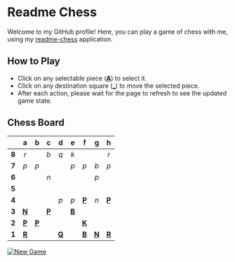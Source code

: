 # Readme Chess

Welcome to my GitHub profile! Here, you can play a game of chess with me, using my [readme-chess](https://github.com/grim-kalman/readme-chess) application.

## How to Play

- Click on any selectable piece ([**A**]()) to select it.
- Click on any destination square ([**_**]()) to move the selected piece.
- After each action, please wait for the page to refresh to see the updated game state.

## Chess Board
|     |  a  |  b  |  c  |  d  |  e  |  f  |  g  |  h  |
|:---:|:---:|:---:|:---:|:---:|:---:|:---:|:---:|:---:|
|  **8**  |  _r_  |     |  _b_  |  _q_  |  _k_  |     |     |  _r_  |
|  **7**  |  _p_  |  _p_  |     |     |  _p_  |  _p_  |  _b_  |  _p_  |
|  **6**  |     |     |  _n_  |     |     |     |  _p_  |     |
|  **5**  |     |     |     |     |     |     |     |     |
|  **4**  |     |     |     |  _p_  |  _p_  |  [**P**](https://github.com/grim-kalman)  |  _n_  |  [**P**](https://github.com/grim-kalman)  |
|  **3**  |  [**N**](https://github.com/grim-kalman)  |     |  [**P**](https://github.com/grim-kalman)  |     |  [**B**](https://github.com/grim-kalman)  |     |     |     |
|  **2**  |  [**P**](https://github.com/grim-kalman)  |  [**P**](https://github.com/grim-kalman)  |     |     |     |  [**K**](https://readmechess.azurewebsites.net/select?square=f2)  |     |     |
|  **1**  |  [**R**](https://github.com/grim-kalman)  |     |     |  [**Q**](https://readmechess.azurewebsites.net/select?square=d1)  |     |  [**B**](https://github.com/grim-kalman)  |  [**N**](https://github.com/grim-kalman)  |  [**R**](https://github.com/grim-kalman)  |

[![New Game](https://img.shields.io/badge/New_Game-4CAF50)](https://readmechess.azurewebsites.net/new)